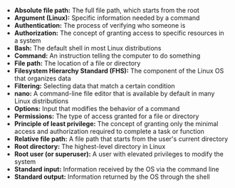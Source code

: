 - **Absolute file path:** The full file path, which starts from the root
- **Argument (Linux):** Specific information needed by a command
- **Authentication:** The process of verifying who someone is
- **Authorization:** The concept of granting access to specific resources in a system
- **Bash:** The default shell in most Linux distributions
- **Command:** An instruction telling the computer to do something
- **File path:** The location of a file or directory
- **Filesystem Hierarchy Standard (FHS):** The component of the Linux OS that organizes data
- **Filtering:** Selecting data that match a certain condition
- **nano:** A command-line file editor that is available by default in many Linux distributions
- **Options:** Input that modifies the behavior of a command
- **Permissions:** The type of access granted for a file or directory
- **Principle of least privilege:** The concept of granting only the minimal access and authorization required to complete a task or function
- **Relative file path:** A file path that starts from the user's current directory
- **Root directory:** The highest-level directory in Linux
- **Root user (or superuser):** A user with elevated privileges to modify the system
- **Standard input:** Information received by the OS via the command line
- **Standard output:** Information returned by the OS through the shell
